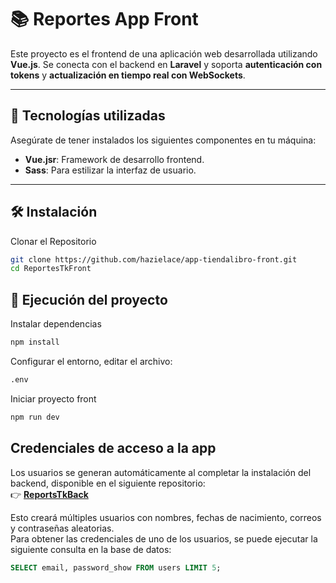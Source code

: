 # 📚 Reportes App Front

Este proyecto es el frontend de una aplicación web desarrollada utilizando **Vue.js**.  Se conecta con el backend en **Laravel** y soporta **autenticación con tokens** y **actualización en tiempo real con WebSockets**.

---

## 🚀 **Tecnologías utilizadas**
Asegúrate de tener instalados los siguientes componentes en tu máquina:

- **Vue.jsr**: Framework de desarrollo frontend.
- **Sass**: Para estilizar la interfaz de usuario.

---

## 🛠️ **Instalación**

Clonar el Repositorio
```sh
git clone https://github.com/hazielace/app-tiendalibro-front.git
cd ReportesTkFront
```

## 🚦 Ejecución del proyecto
Instalar dependencias
```sh
npm install
```
Configurar el entorno, editar el archivo:
```sh
.env
```
Iniciar proyecto front
```sh
npm run dev
```

## Credenciales de acceso a la app

Los usuarios se generan automáticamente al completar la instalación del backend, disponible en el siguiente repositorio:  
👉 **[ReportsTkBack](https://github.com/hazielace/ReportsTkBack)**  

Esto creará múltiples usuarios con nombres, fechas de nacimiento, correos y contraseñas aleatorias.  
Para obtener las credenciales de uno de los usuarios, se puede ejecutar la siguiente consulta en la base de datos:  

```sql
SELECT email, password_show FROM users LIMIT 5;
```
